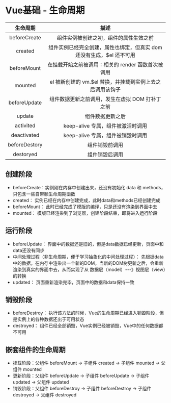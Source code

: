 # Vue基础 - 生命周期

|    生命周期   |                                  描述                                 |
|:-------------:|:---------------------------------------------------------------------:|
| beforeCreate  | 组件实例被创建之初，组件的属性生效之前                                |
| created       | 组件实例已经完全创建，属性也绑定，但真实 dom 还没有生成，$el 还不可用 |
| beforeMount   | 在挂载开始之前被调用：相关的 render 函数首次被调用                    |
| mounted       | el 被新创建的 vm.$el 替换，并挂载到实例上去之后调用该钩子             |
| beforeUpdate  | 组件数据更新之前调用，发生在虚拟 DOM 打补丁之前                       |
| update        | 组件数据更新之后                                                      |
| activited     | keep-alive 专属，组件被激活时调用                                     |
| deactivated   | keep-alive 专属，组件被销毁时调用                                     |
| beforeDestory | 组件销毁前调用                                                        |
| destoryed     | 组件销毁后调用                                                        |

## 创建阶段
- beforeCreate：实例刚在内存中创建出来，还没有初始化 data 和  methods，只包含一些自带额生命周期函数
- created： 实例已经在内存中创建完成，此时data和methods已经创建完成
- beforeMount： 此时已经完成了模版的编译，只是还没有渲染到界面中去
- mounted： 模版已经渲染到了浏览器，创建阶段结束，即将进入运行阶段

## 运行阶段
- beforeUpdate： 界面中的数据还是旧的，但是data数据已经更新，页面中和data还没有同步
- 中间处理过程（非生命周期，便于学习抽象化的中间处理过程）： 先根据data中的数据，在内存中渲染出一个新的DOM，当新的DOM树更新之后，会重新渲染到真实的界面中去，从而实现了从 数据层（model）---》视图层（view）的转换
- updated： 页面重新渲染完毕，页面中的数据和data保持一致

## 销毁阶段
- beforeDestroy： 执行该方法的时候，Vue的生命周期已经进入销毁阶段，但是实例上的各种数据还出于可用状态
- destroyed： 组件已经全部销毁，Vue实例已经被销毁，Vue中的任何数据都不可用

## 嵌套组件的生命周期
- 挂载阶段：父组件 beforeMount -> 子组件 created -> 子组件 mounted -> 父组件 mounted
- 更新阶段：父组件 beforeUpdate -> 子组件 beforeUpdate -> 子组件 updated -> 父组件 updated
- 销毁阶段：父组件 beforeDestroy -> 子组件 beforeDestroy -> 子组件 destroyed -> 父组件 destroyed
